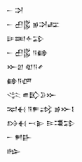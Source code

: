 <div class='block'>
<div class='line'>𒀸 𒋫</div>
<div class='line'>𒀸 𒌷𒌵 𒂊𒋫𒊐</div>
<div class='line'>𒄿𒌅𒅆𒁉</div>
<div class='line'>𒀸 𒌷𒌵 𒀀𒂵</div>
<div class='line'>𒁍𒇻 𒊏𒀀𒍦</div>
<div class='line'>𒂵𒀀𒂇</div>
<div class='line'>𒋞 𒌑𒃼𒊒𒁍</div>
<div class='line'>𒉈𒈬 𒀀𒊓𒃶 𒂊𒁍𒋙</div>
<div class='line'>𒋳𒈬 𒁁𒉌 𒄿𒃮𒁉</div>
<div class='line'>𒀸 𒂍𒃲</div>
<div class='line'>𒈗</div>
</div>